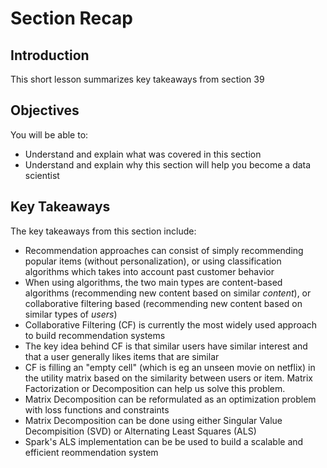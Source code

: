 
# Section Recap

## Introduction

This short lesson summarizes key takeaways from section 39

## Objectives
You will be able to:
* Understand and explain what was covered in this section
* Understand and explain why this section will help you become a data scientist

## Key Takeaways

The key takeaways from this section include:

* Recommendation approaches can consist of simply recommending popular items (without personalization), or using classification algorithms which takes into account past customer behavior
* When using algorithms, the two main types are content-based algorithms (recommending new content based on similar _content_), or collaborative filtering based (recommending new content based on similar types of _users_)
* Collaborative Filtering (CF) is currently the most widely used approach to build recommendation systems
* The key idea behind CF is that similar users have similar interest and that a user generally likes items that are similar
* CF is filling an "empty cell" (which is eg an unseen movie on netflix) in the utility matrix based on the similarity between users or item. Matrix Factorization or Decomposition can help us solve this problem.
* Matrix Decomposition can be reformulated as an optimization problem with loss functions and constraints
* Matrix Decomposition can be done using either Singular Value Decompisition (SVD) or Alternating Least Squares (ALS)
* Spark's ALS implementation can be be used to build a scalable and efficient reommendation system
